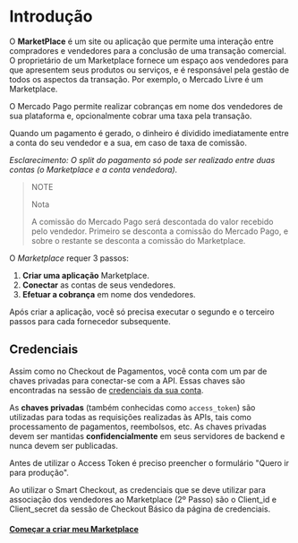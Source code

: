 # Introdução

O **MarketPlace** é um site ou aplicação que permite uma interação entre compradores e vendedores para a conclusão de uma transação comercial. O proprietário de um Marketplace fornece um espaço aos vendedores para que apresentem seus produtos ou serviços, e é responsável pela gestão de todos os aspectos da transação. Por exemplo, o Mercado Livre é um Marketplace.

O Mercado Pago permite realizar cobranças em nome dos vendedores de sua plataforma e, opcionalmente cobrar uma taxa pela transação.

Quando um pagamento é gerado, o dinheiro é dividido imediatamente entre a conta do seu vendedor e a sua, em caso de taxa de comissão.

_Esclarecimento: O split do pagamento só pode ser realizado entre duas contas (o Marketplace e a conta vendedora)._

> NOTE
>
> Nota
>
>A comissão do Mercado Pago será descontada do valor recebido pelo vendedor.
>Primeiro se desconta a comissão do Mercado Pago, e sobre o restante se desconta a comissão do Marketplace.

O _Marketplace_ requer 3 passos:

1. **Criar uma aplicação** Marketplace.
2. **Conectar** as contas de seus vendedores.
3. **Efetuar a cobrança** em nome dos vendedores.

Após criar a aplicação, você só precisa executar o segundo e o terceiro passos para cada fornecedor subsequente.

## Credenciais

Assim como no Checkout de Pagamentos, você conta com um par de chaves privadas para conectar-se com a API. Essas chaves são encontradas na sessão de [credenciais da sua conta](https://www.mercadopago.com.br/account/credentials).

As **chaves privadas** (também conhecidas como `access_token`) são utilizadas para todas as requisições realizadas às APIs, tais como processamento de pagamentos, reembolsos, etc. As chaves privadas devem ser mantidas **confidencialmente** em seus servidores de backend e nunca devem ser publicadas.

Antes de utilizar o Access Token é preciso preencher o formulário "Quero ir para produção".

Ao utilizar o Smart Checkout, as credenciais que se deve utilizar para associação dos vendedores ao Marketplace (2º Passo) são o Client_id e Client_secret da sessão de Checkout Básico da página de credenciais.

#### [Começar a criar meu Marketplace](https://www.mercadopago.com.br/developers/pt/guides/marketplace/web-checkout/create-marketplace)
